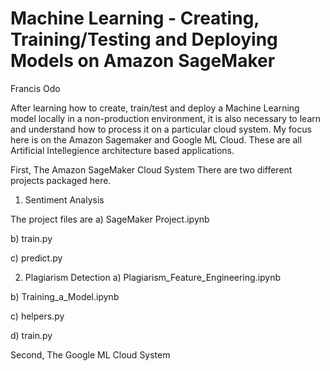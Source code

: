 # Machine Learning - Creating, Training/Testing and Deploying Models on Amazon SageMaker

Francis Odo

After learning how to create, train/test and deploy a Machine Learning model locally in a non-production environment, it is also necessary to learn and understand how to process it on a particular cloud system. My focus here is on the Amazon Sagemaker and Google ML Cloud.
These are all Artificial Intellegience architecture based applications.

First, The Amazon SageMaker Cloud System
There are two different projects packaged here.

1. Sentiment Analysis

  The project files are
  a) SageMaker Project.ipynb
  
  b) train.py
  
  c) predict.py
  
 2. Plagiarism Detection
  a) Plagiarism_Feature_Engineering.ipynb
  
  b) Training_a_Model.ipynb
  
  c) helpers.py
  
  d) train.py
  
 Second, The Google ML Cloud System
